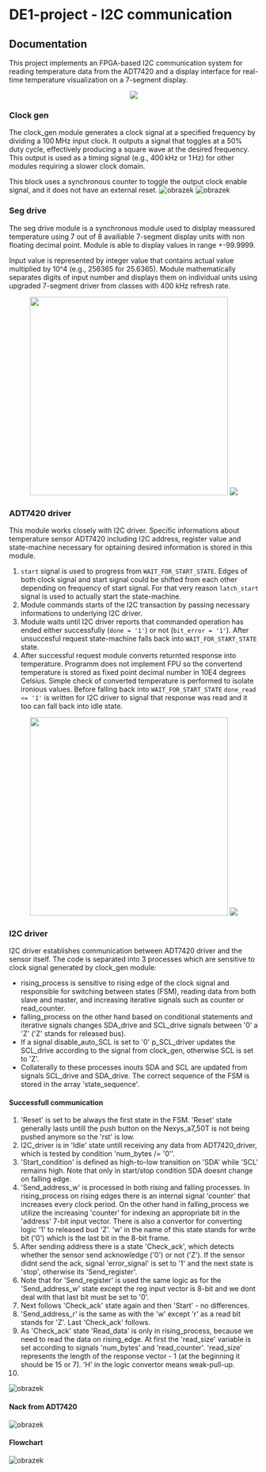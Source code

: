# DE1-project - I2C communication

## Documentation
This project implements an FPGA-based I2C communication system for reading temperature data from the ADT7420 and a display interface for real-time temperature visualization on a 7-segment display.

<p align="center">
  <img src="img/TOP_LEVEL.png">
</p>

### Clock gen
The clock_gen module generates a clock signal at a specified frequency by dividing a 100 MHz input clock. It outputs a signal that toggles at a 50% duty cycle, effectively producing a square wave at the desired frequency. This output is used as a timing signal (e.g., 400 kHz or 1 Hz) for other modules requiring a slower clock domain.

This block uses a synchronous counter to toggle the output clock enable signal, and it does not have an external reset.
![obrazek](https://github.com/user-attachments/assets/a21dc6ec-d4ab-461e-a6ac-ef1ee7049a47)
![obrazek](https://github.com/user-attachments/assets/d9391c38-287d-4947-aad5-8336646387ec)

### Seg drive
The seg drive module is a synchronous module used to dislplay meassured temperature using 7 out of 8 availiable 7-segment display units with non floating decimal point. Module is able to display values in range +-99.9999. 

Input value is represented by integer value that contains actual value multiplied by 10^4 (e.g., 256365 for 25.6365). Module mathematically separates digits of input number and displays them on individual units using upgraded 7-segment driver from classes with 400 kHz refresh rate.
<p align="center">
  <img src="/img/SEG_DRIVE.png" width="400">
  <img src="/img/Segment_simulation.png">
</p>


### ADT7420 driver
This module works closely with I2C driver. Specific informations about temperature sensor ADT7420 including I2C address, register value and state-machine necessary for optaining desired information is stored in this module. 

1. `start` signal is used to progress from `WAIT_FOR_START_STATE`. Edges of both clock signal and start signal could be shifted from each other depending on frequency of start signal. For that very reason `latch_start` signal is used to actually start the state-machine.
1. Module commands starts of the I2C transaction by passing necessary informations to underlying I2C driver. 
1. Module waits until I2C driver reports that commanded operation has ended either successfully (`done = '1'`) or not (`bit_error = '1'`). After unsuccesful request state-machine falls back into `WAIT_FOR_START_STATE` state.
1. After successful request module converts returnted response into temperature. Programm does not implement FPU so the convertend temperature is stored as fixed point decimal number in 10E4 degrees Celsius. Simple check of converted temperature is performed to isolate ironious values. Before falling back into `WAIT_FOR_START_STATE` `done_read <= '1'` is written for I2C driver to signal that response was read and it too can fall back into idle state.

<p align="center">
  <img src="img/ADT7420_flow_chart.png" width="400">
  <img src="img/ADT7420_simulation.png">
</p>

### I2C driver
I2C driver establishes communication between ADT7420 driver and the sensor itself. The code is separated into 3 processes which are sensitive to clock signal generated by clock_gen module:
- rising_process is sensitive to rising edge of the clock signal and responsible for switching between states (FSM), reading data from both slave and master, and increasing iterative signals such as counter or read_counter.
- falling_process on the other hand based on conditional statements and iterative signals changes SDA_drive and SCL_drive signals between '0' a 'Z' ('Z' stands for released bus).
- If a signal disable_auto_SCL is set to '0' p_SCL_driver updates the SCL_drive according to the signal from clock_gen, otherwise SCL is set to 'Z'.
- Collaterally to these processes inouts SDA and SCL are updated from signals SCL_drive and SDA_drive.
The correct sequence of the FSM is stored in the array 'state_sequence'.

#### Successfull communication
1. 'Reset' is set to be always the first state in the FSM. 'Reset' state generally lasts untill the push button on the Nexys_a7_50T is not being pushed anymore so the 'rst' is low.
2. I2C_driver is in 'Idle' state untill receiving any data from ADT7420_driver, which is tested by condition 'num_bytes /= '0''.
3. 'Start_condition' is defined as  high-to-low transition on 'SDA' while 'SCL' remains high. Note that only in start/stop condition SDA doesnt change on falling edge.
4. 'Send_address_w' is processed in both rising and falling processes. In rising_process on rising edges there is an internal signal 'counter' that increases every clock period. On the other hand in falling_process we utilize the increasing 'counter' for indexing an appropriate bit in the 'address' 7-bit input vector. There is also a convertor for converting logic '1' to released bud 'Z'. 'w' in the name of this state stands for write bit ('0') which is the last bit in the 8-bit frame. 
5. After sending address there is a state 'Check_ack', which detects whether the sensor send acknowledge ('0') or not ('Z'). If the sensor didnt send the ack, signal 'error_signal' is set to '1' and the next state is 'stop', otherwise its 'Send_register'.
6. Note that for 'Send_register' is used the same logic as for the 'Send_address_w' state except the reg input vector is 8-bit and we dont deal with that last bit must be set to '0'.
7. Next follows 'Check_ack' state again and then 'Start' - no differences.
8. 'Send_address_r' is the same as with the 'w' except 'r' as a read bit stands for 'Z'. Last 'Check_ack' follows.
9. As 'Check_ack' state 'Read_data' is only in rising_process, because we need to read the data on rising_edge. At first the 'read_size' variable is set according to signals 'num_bytes' and 'read_counter'. 'read_size' represents the length of the response vector - 1 (at the beginning it should be 15 or 7). 'H' in the logic convertor means weak-pull-up.
10.  
![obrazek](img/I2C_simulation_part1.png)
#### Nack from ADT7420

![obrazek](img/I2C_simulation_part2.png)
#### Flowchart
![obrazek](img/I2C_driver_flowchart.drawio.png)


